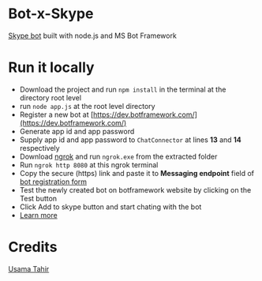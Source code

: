 # Bot-x-Skype

[Skype bot](https://join.skype.com/bot/afb948bf-44b2-43a7-b061-609d4e61799c?add) built with node.js and MS Bot Framework

# Run it locally

 - Download the project and run <code>npm install</code> in the terminal at the directory root level
 - run <code>node app.js</code> at the root level directory
 - Register a new bot at [https://dev.botframework.com/](https://dev.botframework.com/)
 - Generate app id and app password
 - Supply app id and app password to <code>ChatConnector</code> at lines **13** and **14** respectively
 - Download [ngrok](https://ngrok.com) and run <code>ngrok.exe</code> from the extracted folder
 - Run <code>ngrok http 8080</code> at this ngrok terminal
 - Copy the secure (https) link and paste it to **Messaging endpoint** field of [bot registration form](https://dev.botframework.com/bots/new)
 - Test the newly created bot on botframework website by clicking on the Test button
 - Click Add to skype button and start chating with the bot
 - [Learn more](https://medium.com/@AmJustSam/how-to-build-skype-bot-with-nodejs-ddec8372114c)

# Credits

[Usama Tahir](https://github.com/AmJustSam)
